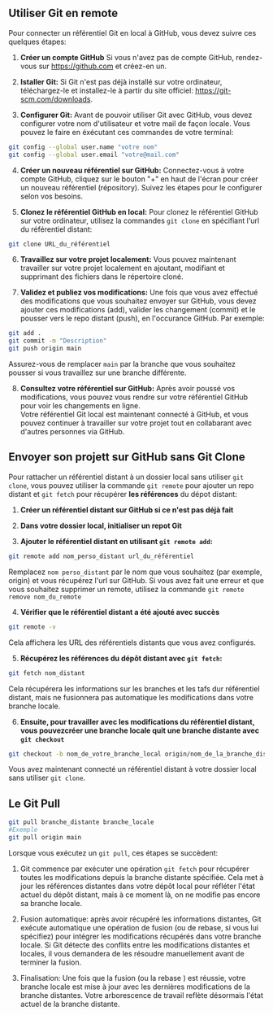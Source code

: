 ## Utiliser Git en remote

Pour connecter un référentiel Git en local à GitHub, vous devez suivre ces quelques étapes: 

1. **Créer un compte GitHub** Si vous n'avez pas de compte GitHub, rendez-vous sur https://github.com et créez-en un.

2. **Istaller Git:** Si Git n'est pas déjà installé sur votre ordinateur, téléchargez-le et installez-le à partir du site officiel: https://git-scm.com/downloads.

3. **Configurer Git:** Avant de pouvoir utiliser Git avec GitHub, vous devez configurer votre nom d'utilisateur et votre mail de façon locale. Vous pouvez le faire en éxécutant ces commandes de votre terminal:

```bash
git config --global user.name "votre nom"
git config --global user.email "votre@mail.com"
```

4. **Créer un nouveau référentiel sur GitHub:** Connectez-vous à votre compte GitHub, cliquez sur le bouton "+" en haut de l'écran pour créer un nouveau référentiel (répository). Suivez les étapes pour le configurer selon vos besoins.

5. **Clonez le référentiel GitHub en local:** Pour clonez le référentiel GitHub sur votre ordinateur, utilisez la commandes `git clone` en spécifiant l'url du référentiel distant:

```bash
git clone URL_du_référentiel
```

6. **Travaillez sur votre projet localement:** Vous pouvez maintenant travailler sur votre projet localement en ajoutant, modifiant et supprimant des fichiers dans le répertoire cloné. 

7. **Validez et publiez vos modifications:** Une fois que vous avez effectué des modifications que vous souhaitez envoyer sur GitHub, vous devez ajouter ces modifications (add), valider les changement (commit) et le pousser vers le repo distant (push), en l'occurance GitHub. Par exemple:
```bash
git add .
git commit -m "Description"
git push origin main
```

Assurez-vous de remplacer `main` par la branche que vous souhaitez pousser si vous travaillez sur une branche différente.

8. **Consultez votre référentiel sur GitHub:** Après avoir poussé vos modifications, vous pouvez vous rendre sur votre référentiel GitHub pour voir les changements en ligne.  
Votre référentiel Git local est maintenant connecté à GitHub, et vous pouvez continuer à travailler sur votre projet tout en collabarant avec d'autres personnes via GitHub.

## Envoyer son projett sur GitHub sans Git Clone
Pour rattacher un référentiel distant à un dossier local sans utiliser `git clone`, vous pouvez utiliser la commande `git remote` pour ajouter un repo distant et `git fetch` pour récupérer **les références** du dépot distant:

1. **Créer un référentiel distant sur GitHub si ce n'est pas déjà fait** 

2. **Dans votre dossier local, initialiser un repot Git**

3. **Ajouter le référentiel distant en utilisant `git remote add`:**

```bash
git remote add nom_perso_distant url_du_référentiel
```

Remplacez `nom perso_distant` par le nom que vous souhaitez (par exemple, origin) et vous récupérez l'url sur GitHub.
Si vous avez fait une erreur et que vous souhaitez supprimer un remote, utilisez la commande `git remote remove nom_du_remote`

4. **Vérifier que le référentiel distant a été ajouté avec succès**

```bash
git remote -v
```

Cela affichera les URL des référentiels distants que vous avez configurés.

5. **Récupérez les références du dépôt distant avec `git fetch`:**
```bash
git fetch nom_distant
```

Cela récupérera les informations sur les branches et les tafs dur référentiel distant, mais ne fusionnera pas automatique les modifications dans votre branche locale.

6. **Ensuite, pour travailler avec les modifications du référentiel distant, vous pouvezcréer une branche locale quit une branche distante avec `git checkout`**

```bash
git checkout -b nom_de_votre_branche_local origin/nom_de_la_branche_distante
```

Vous avez maintenant connecté un référentiel distant à votre dossier local sans utiliser `git clone`.

## Le Git Pull

```bash
git pull branche_distante branche_locale
#Exemple
git pull origin main
```

Lorsque vous exécutez un `git pull`, ces étapes se succèdent:
1. Git commence par exécuter une opération `git fetch` pour récupérer toutes les modifications depuis la branche distante spécifiée. Cela met à jour les références distantes dans votre dépôt local pour réfléter l'état actuel du dépôt distant, mais à ce moment là, on ne modifie pas encore sa branche locale. 

2. Fusion automatique: après avoir récupéré les informations distantes, Git exécute automatique une opération de fusion (ou de rebase, si vous lui spécifiez) pour intégrer les modifications récupérés dans votre branche locale. Si Git détecte des conflits entre les modifications distantes et locales, il vous demandera de les résoudre manuellement avant de terminer la fusion.

3. Finalisation: Une fois que la fusion (ou la rebase ) est réussie, votre branche locale est mise à jour avec les dernières modifications de la branche distantes. Votre arborescence de travail reflète désormais l'état actuel de la branche distante.